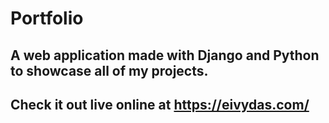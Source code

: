# Portfolio
## A web application made with Django and Python to showcase all of my projects.
## Check it out live online at https://eivydas.com/
